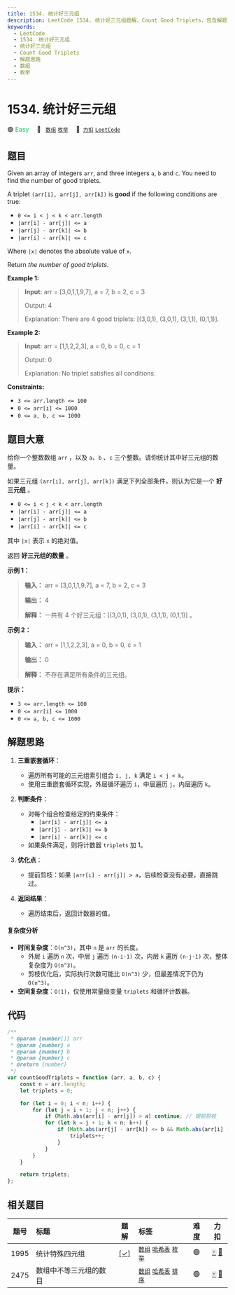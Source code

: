 ```yaml
---
title: 1534. 统计好三元组
description: LeetCode 1534. 统计好三元组题解，Count Good Triplets，包含解题思路、复杂度分析以及完整的 JavaScript 代码实现。
keywords:
  - LeetCode
  - 1534. 统计好三元组
  - 统计好三元组
  - Count Good Triplets
  - 解题思路
  - 数组
  - 枚举
---
```


# 1534. 统计好三元组

🟢 <font color=#15bd66>Easy</font>&emsp; 🔖&ensp; [`数组`](/tag/array.md) [`枚举`](/tag/enumeration.md)&emsp; 🔗&ensp;[`力扣`](https://leetcode.cn/problems/count-good-triplets) [`LeetCode`](https://leetcode.com/problems/count-good-triplets)

## 题目

Given an array of integers `arr`, and three integers `a`, `b` and `c`. You
need to find the number of good triplets.

A triplet `(arr[i], arr[j], arr[k])` is **good** if the following conditions
are true:

- `0 <= i < j < k < arr.length`
- `|arr[i] - arr[j]| <= a`
- `|arr[j] - arr[k]| <= b`
- `|arr[i] - arr[k]| <= c`

Where `|x|` denotes the absolute value of `x`.

Return _the number of good triplets_.

**Example 1:**

> **Input:** arr = [3,0,1,1,9,7], a = 7, b = 2, c = 3
>
> Output: 4
>
> Explanation: There are 4 good triplets: [(3,0,1), (3,0,1), (3,1,1), (0,1,1)].

**Example 2:**

> **Input:** arr = [1,1,2,2,3], a = 0, b = 0, c = 1
>
> Output: 0
>
> Explanation: No triplet satisfies all conditions.

**Constraints:**

- `3 <= arr.length <= 100`
- `0 <= arr[i] <= 1000`
- `0 <= a, b, c <= 1000`

## 题目大意

给你一个整数数组 `arr` ，以及 `a`、`b` 、`c` 三个整数。请你统计其中好三元组的数量。

如果三元组 `(arr[i], arr[j], arr[k])` 满足下列全部条件，则认为它是一个 **好三元组** 。

- `0 <= i < j < k < arr.length`
- `|arr[i] - arr[j]| <= a`
- `|arr[j] - arr[k]| <= b`
- `|arr[i] - arr[k]| <= c`

其中 `|x|` 表示 `x` 的绝对值。

返回 **好三元组的数量** 。

**示例 1：**

> **输入：** arr = [3,0,1,1,9,7], a = 7, b = 2, c = 3
>
> **输出：** 4
>
> **解释：** 一共有 4 个好三元组：[(3,0,1), (3,0,1), (3,1,1), (0,1,1)] 。

**示例 2：**

> **输入：** arr = [1,1,2,2,3], a = 0, b = 0, c = 1
>
> **输出：** 0
>
> **解释：** 不存在满足所有条件的三元组。

**提示：**

- `3 <= arr.length <= 100`
- `0 <= arr[i] <= 1000`
- `0 <= a, b, c <= 1000`

## 解题思路

1. **三重嵌套循环**：

   - 遍历所有可能的三元组索引组合 `i, j, k` 满足 `i < j < k`。
   - 使用三重嵌套循环实现，外层循环遍历 `i`，中层遍历 `j`，内层遍历 `k`。

2. **判断条件**：

   - 对每个组合检查给定的约束条件：
     - `|arr[i] - arr[j]| <= a`
     - `|arr[j] - arr[k]| <= b`
     - `|arr[i] - arr[k]| <= c`
   - 如果条件满足，则将计数器 `triplets` 加 1。

3. **优化点**：

   - 提前剪枝：如果 `|arr[i] - arr[j]| > a`，后续检查没有必要，直接跳过。

4. **返回结果**：
   - 遍历结束后，返回计数器的值。

#### 复杂度分析

- **时间复杂度**：`O(n^3)`，其中 `n` 是 `arr` 的长度。
  - 外层 `i` 遍历 `n` 次，中层 `j` 遍历 `(n-i-1)` 次，内层 `k` 遍历 `(n-j-1)` 次，整体复杂度为 `O(n^3)`。
  - 剪枝优化后，实际执行次数可能比 `O(n^3)` 少，但最差情况下仍为 `O(n^3)`。
- **空间复杂度**：`O(1)`，仅使用常量级变量 `triplets` 和循环计数器。

## 代码

```javascript
/**
 * @param {number[]} arr
 * @param {number} a
 * @param {number} b
 * @param {number} c
 * @return {number}
 */
var countGoodTriplets = function (arr, a, b, c) {
	const n = arr.length;
	let triplets = 0;

	for (let i = 0; i < n; i++) {
		for (let j = i + 1; j < n; j++) {
			if (Math.abs(arr[i] - arr[j]) > a) continue; // 提前剪枝
			for (let k = j + 1; k < n; k++) {
				if (Math.abs(arr[j] - arr[k]) <= b && Math.abs(arr[i] - arr[k]) <= c) {
					triplets++;
				}
			}
		}
	}

	return triplets;
};
```

## 相关题目

<!-- prettier-ignore -->
| 题号 | 标题 | 题解 | 标签 | 难度 | 力扣 |
| :------: | :------ | :------: | :------ | :------: | :------: |
| 1995 | 统计特殊四元组 | [[✓]](/problem/1995.md) |  [`数组`](/tag/array.md) [`哈希表`](/tag/hash-table.md) [`枚举`](/tag/enumeration.md) | 🟢 | [🀄️](https://leetcode.cn/problems/count-special-quadruplets) [🔗](https://leetcode.com/problems/count-special-quadruplets) |
| 2475 | 数组中不等三元组的数目 |  |  [`数组`](/tag/array.md) [`哈希表`](/tag/hash-table.md) [`排序`](/tag/sorting.md) | 🟢 | [🀄️](https://leetcode.cn/problems/number-of-unequal-triplets-in-array) [🔗](https://leetcode.com/problems/number-of-unequal-triplets-in-array) |